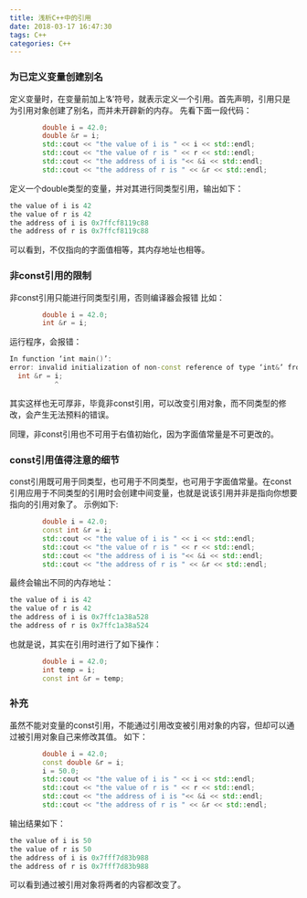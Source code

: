 ```yaml
---
title: 浅析C++中的引用
date: 2018-03-17 16:47:30
tags: C++
categories: C++
---
```


### 为已定义变量创建别名
定义变量时，在变量前加上‘&’符号，就表示定义一个引用。首先声明，引用只是为引用对象创建了别名，而并未开辟新的内存。
先看下面一段代码：
```C++
        double i = 42.0;
        double &r = i;
        std::cout << "the value of i is " << i << std::endl;
        std::cout << "the value of r is " << r << std::endl;
        std::cout << "the address of i is "<< &i << std::endl;
        std::cout << "the address of r is " << &r << std::endl;

```
定义一个double类型的变量，并对其进行同类型引用，输出如下：
```C++
the value of i is 42
the value of r is 42
the address of i is 0x7ffcf8119c88
the address of r is 0x7ffcf8119c88
```
可以看到，不仅指向的字面值相等，其内存地址也相等。

### 非const引用的限制
非const引用只能进行同类型引用，否则编译器会报错
比如：
```C++
        double i = 42.0;
        int &r = i;
```
运行程序，会报错：
```C++
In function ‘int main()’:
error: invalid initialization of non-const reference of type ‘int&’ from an rvalue of type ‘int’
  int &r = i;
           ^
```
其实这样也无可厚非，毕竟非const引用，可以改变引用对象，而不同类型的修改，会产生无法预料的错误。

同理，非const引用也不可用于右值初始化，因为字面值常量是不可更改的。

### const引用值得注意的细节
const引用既可用于同类型，也可用于不同类型，也可用于字面值常量。在const引用应用于不同类型的引用时会创建中间变量，也就是说该引用并非是指向你想要指向的引用对象了。
示例如下:
```C++
        double i = 42.0;
        const int &r = i;
        std::cout << "the value of i is " << i << std::endl;
        std::cout << "the value of r is " << r << std::endl;
        std::cout << "the address of i is "<< &i << std::endl;
        std::cout << "the address of r is " << &r << std::endl;
```
最终会输出不同的内存地址：
```C++
the value of i is 42
the value of r is 42
the address of i is 0x7ffc1a38a528
the address of r is 0x7ffc1a38a524
```
也就是说，其实在引用时进行了如下操作：
```C++
		double i = 42.0;
		int temp = i;
		const int &r = temp;
```
### 补充
虽然不能对变量的const引用，不能通过引用改变被引用对象的内容，但却可以通过被引用对象自己来修改其值。
如下：
```C++
        double i = 42.0;
        const double &r = i;
        i = 50.0;
        std::cout << "the value of i is " << i << std::endl;
        std::cout << "the value of r is " << r << std::endl;
        std::cout << "the address of i is "<< &i << std::endl;
        std::cout << "the address of r is " << &r << std::endl;
```
输出结果如下：
```C++
the value of i is 50
the value of r is 50
the address of i is 0x7fff7d83b988
the address of r is 0x7fff7d83b988
```
可以看到通过被引用对象将两者的内容都改变了。